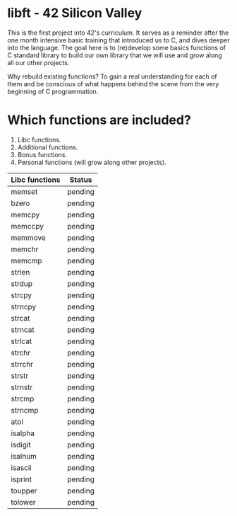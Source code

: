 # libft - 42 Silicon Valley

This is the first project into 42's curriculum. It serves as a reminder after the one month intensive basic training that introduced us to C, and dives deeper into the language. The goal here is to (re)develop some basics functions of C standard library to build our own library that we will use and grow along all our other projects. 

Why rebuild existing functions? To gain a real understanding for each of them and be conscious of what happens behind the scene from the very beginning of C programmation.

# Which functions are included?

1. Libc functions.
2. Additional functions.
3. Bonus functions.
4. Personal functions (will grow along other projects).

Libc functions | Status
--------- | --------
memset | pending
bzero | pending
memcpy | pending
memccpy | pending
memmove | pending
memchr | pending
memcmp | pending
strlen | pending
strdup | pending
strcpy | pending
strncpy | pending
strcat | pending
strncat | pending
strlcat | pending
strchr | pending
strrchr | pending
strstr | pending
strnstr | pending
strcmp | pending
strncmp | pending
atoi | pending
isalpha | pending
isdigit | pending
isalnum | pending
isascii | pending
isprint | pending
toupper | pending
tolower | pending
